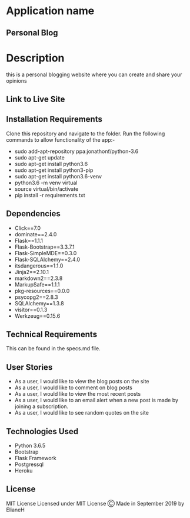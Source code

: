 # Application name

 ## Personal Blog

# Description
this is a personal blogging website where you can create and share your opinions
## Link to Live Site 

## Installation Requirements
  Clone this repository and navigate to the folder.
  Run the following commands to allow functionality of the app:-
  * sudo add-apt-repository ppa:jonathonf/python-3.6
  * sudo apt-get update
  * sudo apt-get install python3.6
  * sudo apt-get install python3-pip
  * sudo apt-get install python3.6-venv
  * python3.6 -m venv virtual
  * source virtual/bin/activate
  * pip install -r requirements.txt
 

## Dependencies
* Click==7.0
* dominate==2.4.0
* Flask==1.1.1
* Flask-Bootstrap==3.3.7.1
* Flask-SimpleMDE==0.3.0
* Flask-SQLAlchemy==2.4.0
* itsdangerous==1.1.0
* Jinja2==2.10.1
* markdown2==2.3.8
* MarkupSafe==1.1.1
* pkg-resources==0.0.0
* psycopg2==2.8.3
* SQLAlchemy==1.3.8
* visitor==0.1.3
* Werkzeug==0.15.6


## Technical Requirements
   This can be found in the specs.md file.
## User Stories
  * As a user, I would like to view the blog posts on the site
  * As a user, I would like to comment on blog posts
  * As a user, I would like to view the most recent posts
  * As a user, I would like to an email alert when a new post is made by joining a subscription.
  * As a user, I would like to see random quotes on the site

## Technologies Used
  * Python 3.6.5
  * Bootstrap
  * Flask Framework
  * Postgressql
  * Heroku
## License
MIT License
Licensed under MIT License
Ⓒ Made in September 2019 by ElianeH
